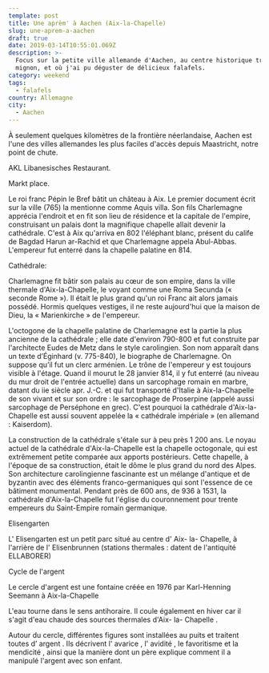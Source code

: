 ```yaml
---
template: post
title: Une aprèm' à Aachen (Aix-la-Chapelle)
slug: une-aprem-a-aachen
draft: true
date: 2019-03-14T10:55:01.069Z
description: >-
  Focus sur la petite ville allemande d'Aachen, au centre historique très
  mignon, et où j'ai pu déguster de délicieux falafels.
category: weekend
tags:
  - falafels
country: Allemagne
city:
  - Aachen
---
```

À seulement quelques kilomètres de la frontière néerlandaise, Aachen est l'une des villes allemandes les plus faciles d'accès depuis Maastricht, notre point de chute.



AKL Libanesisches Restaurant.

Markt place. 



Le roi franc Pépin le Bref bâtit un château à Aix. Le premier document écrit sur la ville (765) la mentionne comme Aquis villa. Son fils Charlemagne apprécia l'endroit et en fit son lieu de résidence et la capitale de l'empire, construisant un palais dont la magnifique chapelle allait devenir la cathédrale. C'est à Aix qu'arriva en 802 l'éléphant blanc, présent du calife de Bagdad Harun ar-Rachid et que Charlemagne appela Abul-Abbas. L'empereur fut enterré dans la chapelle palatine en 814.





Cathédrale:

Charlemagne fit bâtir son palais au cœur de son empire, dans la ville thermale d'Aix-la-Chapelle, le voyant comme une Roma Secunda (« seconde Rome »). Il était le plus grand qu'un roi Franc ait alors jamais possédé. Hormis quelques vestiges, il ne reste aujourd'hui que la maison de Dieu, la « Marienkirche » de l'empereur.



L'octogone de la chapelle palatine de Charlemagne est la partie la plus ancienne de la cathédrale ; elle date d'environ 790-800 et fut construite par l'architecte Eudes de Metz dans le style carolingien. Son nom apparaît dans un texte d’Éginhard (v. 775-840), le biographe de Charlemagne. On suppose qu’il fut un clerc arménien. Le trône de l'empereur y est toujours visible à l'étage. Quand il mourut le 28 janvier 814, il y fut enterré (au niveau du mur droit de l'entrée actuelle) dans un sarcophage romain en marbre, datant du iie siècle apr. J.-C. et qui fut transporté d'Italie à Aix-la-Chapelle de son vivant et sur son ordre : le sarcophage de Proserpine (appelé aussi sarcophage de Perséphone en grec). C'est pourquoi la cathédrale d'Aix-la-Chapelle est aussi souvent appelée la « cathédrale impériale » (en allemand : Kaiserdom).



La construction de la cathédrale s'étale sur à peu près 1 200 ans. Le noyau actuel de la cathédrale d'Aix-la-Chapelle est la chapelle octogonale, qui est extrêmement petite comparée aux apports postérieurs. Cette chapelle, à l'époque de sa construction, était le dôme le plus grand du nord des Alpes. Son architecture carolingienne fascinante est un mélange d'antique et de byzantin avec des éléments franco-germaniques qui sont l'essence de ce bâtiment monumental. Pendant près de 600 ans, de 936 à 1531, la cathédrale d'Aix-la-Chapelle fut l'église du couronnement pour trente empereurs du Saint-Empire romain germanique.



Elisengarten

L' Elisengarten est un petit parc situé au centre d' Aix- la- Chapelle, à l'arrière de l' Elisenbrunnen (stations thermales : datent de l'antiquité ELLABORER)

Cycle de l'argent

Le cercle d'argent est une fontaine créée en 1976 par Karl-Henning Seemann à Aix-la-Chapelle 

L'eau tourne dans le sens antihoraire. Il coule également en hiver car il s'agit d'eau chaude des sources thermales d'Aix- la- Chapelle .

Autour du cercle, différentes figures sont installées au puits et traitent toutes d’ argent . Ils décrivent l' avarice , l' avidité , le favoritisme et la mendicité , ainsi que la manière dont un père explique comment il a manipulé l'argent avec son enfant.
